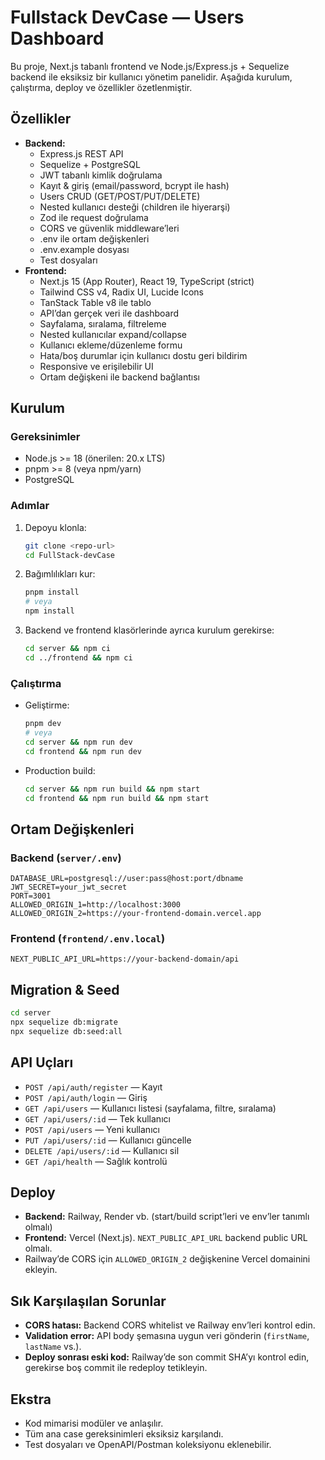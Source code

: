 # Fullstack DevCase — Users Dashboard

Bu proje, Next.js tabanlı frontend ve Node.js/Express.js + Sequelize backend ile eksiksiz bir kullanıcı yönetim panelidir. Aşağıda kurulum, çalıştırma, deploy ve özellikler özetlenmiştir.

## Özellikler
- **Backend:**
  - Express.js REST API
  - Sequelize + PostgreSQL
  - JWT tabanlı kimlik doğrulama
  - Kayıt & giriş (email/password, bcrypt ile hash)
  - Users CRUD (GET/POST/PUT/DELETE)
  - Nested kullanıcı desteği (children ile hiyerarşi)
  - Zod ile request doğrulama
  - CORS ve güvenlik middleware’leri
  - .env ile ortam değişkenleri
  - .env.example dosyası
  - Test dosyaları
- **Frontend:**
  - Next.js 15 (App Router), React 19, TypeScript (strict)
  - Tailwind CSS v4, Radix UI, Lucide Icons
  - TanStack Table v8 ile tablo
  - API’dan gerçek veri ile dashboard
  - Sayfalama, sıralama, filtreleme
  - Nested kullanıcılar expand/collapse
  - Kullanıcı ekleme/düzenleme formu
  - Hata/boş durumlar için kullanıcı dostu geri bildirim
  - Responsive ve erişilebilir UI
  - Ortam değişkeni ile backend bağlantısı

## Kurulum
### Gereksinimler
- Node.js >= 18 (önerilen: 20.x LTS)
- pnpm >= 8 (veya npm/yarn)
- PostgreSQL

### Adımlar
1. Depoyu klonla:
   ```bash
   git clone <repo-url>
   cd FullStack-devCase
   ```
2. Bağımlılıkları kur:
   ```bash
   pnpm install
   # veya
   npm install
   ```
3. Backend ve frontend klasörlerinde ayrıca kurulum gerekirse:
   ```bash
   cd server && npm ci
   cd ../frontend && npm ci
   ```

### Çalıştırma
- Geliştirme:
  ```bash
  pnpm dev
  # veya
  cd server && npm run dev
  cd frontend && npm run dev
  ```
- Production build:
  ```bash
  cd server && npm run build && npm start
  cd frontend && npm run build && npm start
  ```

## Ortam Değişkenleri
### Backend (`server/.env`)
```
DATABASE_URL=postgresql://user:pass@host:port/dbname
JWT_SECRET=your_jwt_secret
PORT=3001
ALLOWED_ORIGIN_1=http://localhost:3000
ALLOWED_ORIGIN_2=https://your-frontend-domain.vercel.app
```
### Frontend (`frontend/.env.local`)
```
NEXT_PUBLIC_API_URL=https://your-backend-domain/api
```

## Migration & Seed
```bash
cd server
npx sequelize db:migrate
npx sequelize db:seed:all
```

## API Uçları
- `POST /api/auth/register` — Kayıt
- `POST /api/auth/login` — Giriş
- `GET /api/users` — Kullanıcı listesi (sayfalama, filtre, sıralama)
- `GET /api/users/:id` — Tek kullanıcı
- `POST /api/users` — Yeni kullanıcı
- `PUT /api/users/:id` — Kullanıcı güncelle
- `DELETE /api/users/:id` — Kullanıcı sil
- `GET /api/health` — Sağlık kontrolü

## Deploy
- **Backend:** Railway, Render vb. (start/build script’leri ve env’ler tanımlı olmalı)
- **Frontend:** Vercel (Next.js). `NEXT_PUBLIC_API_URL` backend public URL olmalı.
- Railway’de CORS için `ALLOWED_ORIGIN_2` değişkenine Vercel domainini ekleyin.

## Sık Karşılaşılan Sorunlar
- **CORS hatası:** Backend CORS whitelist ve Railway env’leri kontrol edin.
- **Validation error:** API body şemasına uygun veri gönderin (`firstName`, `lastName` vs.).
- **Deploy sonrası eski kod:** Railway’de son commit SHA’yı kontrol edin, gerekirse boş commit ile redeploy tetikleyin.

## Ekstra
- Kod mimarisi modüler ve anlaşılır.
- Tüm ana case gereksinimleri eksiksiz karşılandı.
- Test dosyaları ve OpenAPI/Postman koleksiyonu eklenebilir.


